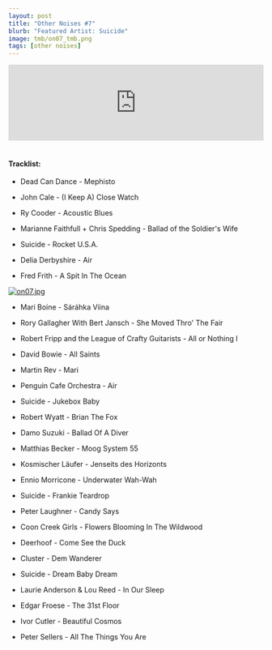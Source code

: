 ```yaml
---
layout: post
title: "Other Noises #7"
blurb: "Featured Artist: Suicide"
image: tmb/on07_tmb.png
tags: [other noises]
---
```



<iframe scrolling="no" id="hearthis_at_track_3028564" width="100%" height="150" src="https://hearthis.at/embed/3028564/transparent_black/?hcolor=&color=&style=2&block_size=2&block_space=1&background=1&waveform=0&cover=0&autoplay=0&css=" frameborder="0" allowtransparency allow="autoplay"><p>Listen to <a href="https://hearthis.at/zerocc/other-noises-7-141117/" target="_blank">Other Noises #7 (14/11/17)</a> <span>by</span><a href="https://hearthis.at/zerocc/" target="_blank" >Zero</a> <span>on</span> <a href="https://hearthis.at/" target="_blank">hearthis.at</a></p></iframe>
&nbsp;

#### Tracklist:

- Dead Can Dance - Mephisto

- John Cale - (I Keep A) Close Watch
- Ry Cooder - Acoustic Blues
- Marianne Faithfull + Chris Spedding - Ballad of the Soldier's Wife

- Suicide - Rocket U.S.A.
- Delia Derbyshire - Air
- Fred Frith - A Spit In The Ocean

[![on07.jpg](https://i.postimg.cc/nV1CZ2FF/on07.jpg)](https://postimg.cc/V5dYWj0p)

- Mari Boine - Sáráhka Viina
- Rory Gallagher With Bert Jansch - She Moved Thro' The Fair
- Robert Fripp and the League of Crafty Guitarists - All or Nothing I

- David Bowie - All Saints
- Martin Rev - Mari
- Penguin Cafe Orchestra - Air

- Suicide - Jukebox Baby
- Robert Wyatt - Brian The Fox
- Damo Suzuki - Ballad Of A Diver

- Matthias Becker - Moog System 55
- Kosmischer Läufer - Jenseits des Horizonts
- Ennio Morricone - Underwater Wah-Wah
- Suicide - Frankie Teardrop

- Peter Laughner - Candy Says
- Coon Creek Girls - Flowers Blooming In The Wildwood
- Deerhoof - Come See the Duck

- Cluster - Dem Wanderer
- Suicide - Dream Baby Dream
- Laurie Anderson & Lou Reed - In Our Sleep
- Edgar Froese - The 31st Floor
- Ivor Cutler - Beautiful Cosmos

- Peter Sellers - All The Things You Are
